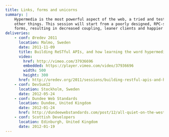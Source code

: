 ```yaml
---
title: Links, forms and unicorns
summary: |
    Hypermedia is the most powerful aspect of the web, a tried and tested technology that lets you link things with
    other things. This session will start from a poorly designed, RPC-style API and evolve it by introducing links and
    forms, resulting in decreased coupling, leaner clients and happier users.
deliveries:
    - conf: Øredev 2011
      location: Malmo, Sweden
      date: 2011-11-09
      title: Building ReSTful APIs, and how learning the word hypermedia will make you look smarter
      video:
        href: http://vimeo.com/37936696
        embedded: https://player.vimeo.com/video/37936696
        width: 500
        height: 300
      href: http://oredev.org/2011/sessions/building-restful-apis-and-how-learning-the-word-hypermedia-will-make-you-look-smarter
    - conf: DevSum12
      location: Stockholm, Sweden
      date: 2012-05-24
    - conf: Dundee Web Standards
      location: Dundee, United Kingdom
      date: 2012-01-24
      href: http://dundeewebstandards.com/post/12/all-quiet-on-the-western-front/
    - conf: Scottish Developers
      location: Edinburgh, United Kingdom
      date: 2012-01-19
---
```

